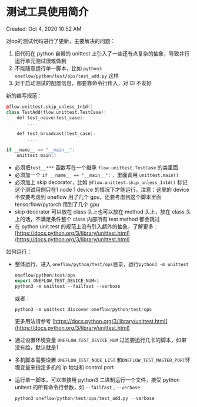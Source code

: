 # 测试工具使用简介

Created: Oct 4, 2020 10:52 AM

对op的测试代码进行了更新，主要解决的问题：

1. 旧代码在 python 自带的 unittest 上引入了一些还有点复杂的抽象，导致并行运行单元测试很难做到
2. 不能随意运行单一脚本，比如 `python3 oneflow/python/test/ops/test_add.py` 这样
3. 对于启动测试的配置信息，都要靠命令行传入，对 CI 不友好

新的编写规范：

```cpp
@flow.unittest.skip_unless_1n1d()
class TestAdd(flow.unittest.TestCase):
    def test_naive(test_case):
        ....

    def test_broadcast(test_case):
        ....

if __name__ == "__main__":
    unittest.main()
```

- 必须把`test__***` 函数写在一个继承 `flow.unittest.TestCase` 的类里面
- 必须加一个 `if __name__ == "__main__":` ，里面调用 `unittest.main()`
- 必须加上 skip decorator，比如 `@flow.unittest.skip_unless_1n1d()` 标记这个测试用例只在1 node 1 device 的情况下才能运行。注意：这里的 device 不仅要考虑到 oneflow 用了几个 gpu，还要考虑到这个脚本里面 tensorflow/pytorch 用到了几个 gpu
- skip decorator 可以放在 class 头上也可以放在 method 头上，放在 class 头上的话，不满足条件整个 class 内部所有 test method 都会跳过
- 在 python unit test 的规范上没有引入额外的抽象，了解更多：[https://docs.python.org/3/library/unittest.html](https://docs.python.org/3/library/unittest.html)

如何运行：

- 整体运行，进入 `oneflow/python/test/ops`目录，运行`python3 -m unittest`

    ```cpp
    oneflow/python/test/ops
    export ONEFLOW_TEST_DEVICE_NUM=1
    python3 -m unittest --failfast --verbose
    ```

    或者：

    ```cpp
    python3 -m unittest discover oneflow/python/test/ops
    ```

    更多用法请参考 [https://docs.python.org/3/library/unittest.html](https://docs.python.org/3/library/unittest.html)

- 通过设置环境变量 `ONEFLOW_TEST_DEVICE_NUM` 过滤要运行几卡的脚本，如果没有给，默认就是1
- 多机脚本需要设置 `ONEFLOW_TEST_NODE_LIST` 和`ONEFLOW_TEST_MASTER_PORT`环境变量来指定多机的 ip 地址和 control port
- 运行单一脚本，可以直接用 python3 二进制运行一个文件，接受 python unitest 的所有命令行参数，如 `--failfast` , `--verbose`

    ```cpp
    python3 oneflow/python/test/ops/test_add.py --verbose
    ```
